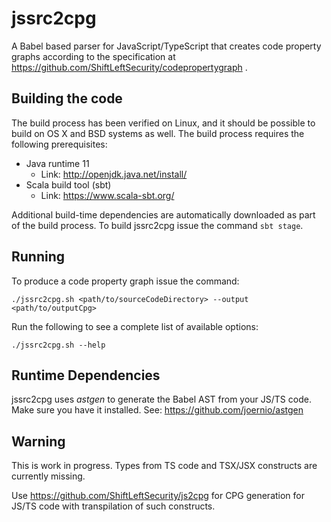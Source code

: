 # jssrc2cpg

A Babel based parser for JavaScript/TypeScript that creates code property graphs according to the specification at https://github.com/ShiftLeftSecurity/codepropertygraph .

## Building the code

The build process has been verified on Linux, and it should be possible 
to build on OS X and BSD systems as well. The build process requires
the following prerequisites:

* Java runtime 11
  - Link: http://openjdk.java.net/install/
* Scala build tool (sbt)
  - Link: https://www.scala-sbt.org/

Additional build-time dependencies are automatically downloaded as part
of the build process. To build jssrc2cpg issue the command `sbt stage`.

## Running

To produce a code property graph  issue the command:
```shell script
./jssrc2cpg.sh <path/to/sourceCodeDirectory> --output <path/to/outputCpg>
`````

Run the following to see a complete list of available options:
```shell script
./jssrc2cpg.sh --help
```

## Runtime Dependencies

jssrc2cpg uses _astgen_ to generate the Babel AST from your JS/TS code.
Make sure you have it installed. See: https://github.com/joernio/astgen

## Warning

This is work in progress. Types from TS code and TSX/JSX constructs are currently missing.

Use https://github.com/ShiftLeftSecurity/js2cpg for CPG generation for JS/TS code
with transpilation of such constructs.
